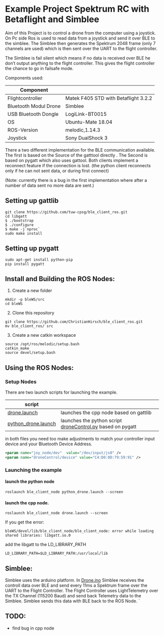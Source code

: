 # Example Project Spektrum RC with Betaflight and Simblee

Aim of this Project is to control a drone from the computer using a joystick. On Pc side Ros is used to read data from a joystick and send it over BLE to the simblee. The Simblee then generates the Spektrum 2048 frame (only 7 channels are used) which is then sent over the UART to the flight controller.

The Simblee is fail silent which means if no data is received over BLE he don’t output anything to the flight controller. This gives the flight controller the chance to go in failsafe mode.

Components used:

| Component  | |
| ------------- | ------------- |
| Flightcontroller | Matek F405 STD with Betaflight 3.2.2   |
| Bluetooth Modul Drone | Simblee |
| USB Bluetooth Dongle | LogiLink-BT0015 |
| OS | Ubuntu-Mate 18.04 |
| ROS-Version | melodic,1.14.3 |
| Joystick | Sony DualShock 3 |


There a two different implementation for the BLE communication available. The first is based on the Source of the gatttool directly . The Second is based on pygatt which also uses gattool. Both clients implement a reconnect feature if the connection is lost. (the python client reconnects only if he can not sent data, or during first connect)

(Note: currently there is a bug in the first implementation where after a number of data sent no more data are sent.) 

## Setting up gattlib
```
git clone https://github.com/tuw-cpsg/ble_client_ros.git
cd libgatt
$ ./bootstrap
$ ./configure
$ make -j`nproc`
sudo make install
```
## Setting up pygatt
```
sudo apt-get install python-pip
pip install pygatt
```
## Install and Building the ROS Nodes:

1. Create a new folder
```
mkdir -p bleWS/src
cd bleWS
```
2. Clone this repository 
```
git clone https://github.com/ChristianHirsch/ble_client_ros.git
mv ble_client_ros/ src
```
3. Create a new catkin workspace
```
source /opt/ros/melodic/setup.bash
catkin_make
source devel/setup.bash
```
## Using the ROS Nodes:
### Setup Nodes
There are two launch scripts for launching the example.

| script  | |
| ------------- | ------------- |
| [drone.launch](ble_client_node/launch/drone.launch) | launches the cpp node based on gattlib   |
| [python_drone.launch](ble_client_node/launch/python_drone.launch) | launches the python script [droneControl.py](ble_client_node/scripts/droneControl.py)  based on pygatt |

in both files you need too make adjustments to match your controller input device and your Bluetooth Device Address.
```xml
<param name="joy_node/dev"  value="/dev/input/js0" /> 
<param name="droneControl/device" value="C4:D0:0D:79:59:91" />
```
### Launching the example
#### launch the python node
```
roslaunch ble_client_node python_drone.launch --screen
``` 
#### launch the cpp node.
```
roslaunch ble_client_node drone.launch --screen
```

If you get the error:
```
bleWS/devel/lib/ble_client_node/ble_client_node: error while loading shared libraries: libgatt.so.0
```
add the libgatt to the LD_LIBRARY_PATH
```
LD_LIBRARY_PATH=$LD_LIBRARY_PATH:/usr/local/lib
```

## Simblee:
Simblee uses the arduino platform. In [Drone.ino](ble_client_ros/spektrumExampleSimbleeSrc/Drone.ino) 
Simblee receives the controll data over BLE and send every 11ms a Spektrum frame over the UART to the Flight Controller. The Flight Controller uses LightTelemetry over the TX Channel (115200 Baud) and send back Telemetry data to the Simblee. Simblee sends this data with BLE back to the ROS Node.
`
## TODO: 
* find bug in cpp node
